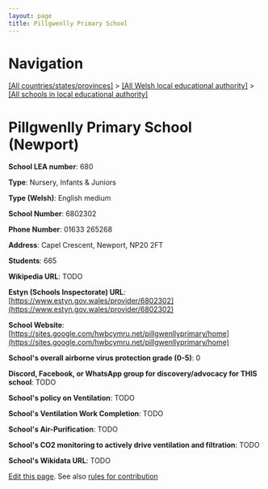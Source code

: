```yaml
---
layout: page
title: Pillgwenlly Primary School
---
```

# Navigation

[[All countries/states/provinces]](../../..) > [[All Welsh local educational authority]](../..) > [[All schools in local educational authority]](..)

# Pillgwenlly Primary School (Newport)

**School LEA number**: 680

**Type**: Nursery, Infants & Juniors

**Type (Welsh)**: English medium

**School Number**: 6802302

**Phone Number**: 01633 265268

**Address**: Capel Crescent, Newport, NP20 2FT

**Students**: 665

**Wikipedia URL**: TODO

**Estyn (Schools Inspectorate) URL**: [https://www.estyn.gov.wales/provider/6802302](https://www.estyn.gov.wales/provider/6802302)

**School Website**: [https://sites.google.com/hwbcymru.net/pillgwenllyprimary/home](https://sites.google.com/hwbcymru.net/pillgwenllyprimary/home)

**School's overall airborne virus protection grade (0-5)**: 0

**Discord, Facebook, or WhatsApp group for discovery/advocacy for THIS school**: TODO

**School's policy on Ventilation**: TODO

**School's Ventilation Work Completion**: TODO

**School's Air-Purification**: TODO

**School's CO2 monitoring to actively drive ventilation and filtration**: TODO

**School's Wikidata URL**: TODO




[Edit this page](https://github.com/VentilationProject/Wales/edit/prif/./Newport/Pillgwenlly_Primary_School.md). See also [rules for contribution](../../../contribution-rules/)